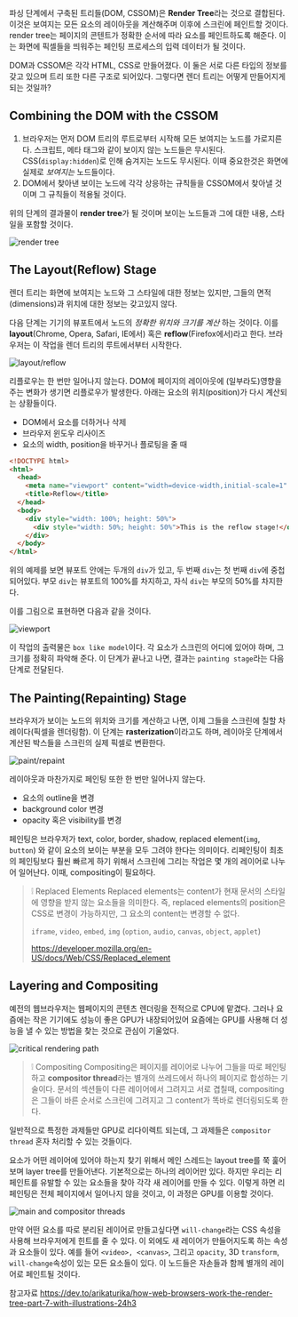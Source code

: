 파싱 단계에서 구축된 트리들(DOM, CSSOM)은 **Render Tree**라는 것으로 결합된다. 이것은 보여지는 모든 요소의 레이아웃을 계산해주며 이후에 스크린에 페인트할 것이다. render tree는 페이지의 콘텐트가 정확한 순서에 따라 요소를 페인트하도록 해준다. 이는 화면에 픽셀들을 띄워주는 페인팅 프로세스의 입력 데이터가 될 것이다.

DOM과 CSSOM은 각각 HTML, CSS로 만들어졌다. 이 둘은 서로 다른 타입의 정보를 갖고 있으며 트리 또한 다른 구조로 되어있다. 그렇다면 렌더 트리는 어떻게 만들어지게 되는 것일까?

## Combining the DOM with the CSSOM

1. 브라우저는 먼저 DOM 트리의 루트로부터 시작해 모든 보여지는 노드를 가로지른다. 스크립트, 메타 태그와 같이 보이지 않는 노드들은 무시된다. CSS(`display:hidden`)로 인해 숨겨지는 노드도 무시된다. 이때 중요한것은 화면에 실제로 _보여지는_ 노드들이다.
2. DOM에서 찾아낸 보이는 노드에 각각 상응하는 규칙들을 CSSOM에서 찾아낼 것이며 그 규칙들이 적용될 것이다.

위의 단계의 결과물이 **render tree**가 될 것이며 보이는 노드들과 그에 대한 내용, 스타일을 포함할 것이다.

![render tree](https://res.cloudinary.com/practicaldev/image/fetch/s--wjomXwOR--/c_limit%2Cf_auto%2Cfl_progressive%2Cq_auto%2Cw_880/https://dev-to-uploads.s3.amazonaws.com/uploads/articles/56cdizmlhcvpwgjx55k7.png)

## The Layout(Reflow) Stage

렌더 트리는 화면에 보여지는 노드와 그 스타일에 대한 정보는 있지만, 그들의 면적(dimensions)과 위치에 대한 정보는 갖고있지 않다.

다음 단계는 기기의 뷰포트에서 노드의 _정확한 위치와 크기를 계산_ 하는 것이다. 이를 **layout**(Chrome, Opera, Safari, IE에서) 혹은 **reflow**(Firefox에서)라고 한다. 브라우저는 이 작업을 렌더 트리의 루트에서부터 시작한다.

![layout/reflow](https://res.cloudinary.com/practicaldev/image/fetch/s--Fd0z3hc5--/c_limit%2Cf_auto%2Cfl_progressive%2Cq_auto%2Cw_880/https://dev-to-uploads.s3.amazonaws.com/uploads/articles/s6mzrk4t8wgh8zb1i61r.png)

리플로우는 한 번만 일어나지 않는다. DOM에 페이지의 레이아웃에 (일부라도)영향을 주는 변화가 생기면 리플로우가 발생한다. 아래는 요소의 위치(position)가 다시 계산되는 상황들이다.

- DOM에서 요소를 더하거나 삭제
- 브라우저 윈도우 리사이즈
- 요소의 width, position을 바꾸거나 플로팅을 줄 때

```html
<!DOCTYPE html>
<html>
  <head>
    <meta name="viewport" content="width=device-width,initial-scale=1" />
    <title>Reflow</title>
  </head>
  <body>
    <div style="width: 100%; height: 50%">
      <div style="width: 50%; height: 50%">This is the reflow stage!</div>
    </div>
  </body>
</html>
```

위의 예제를 보면 뷰포트 안에는 두개의 `div`가 있고, 두 번째 `div`는 첫 번째 `div`에 중첩되어있다. 부모 `div`는 뷰포트의 100%를 차지하고, 자식 `div`는 부모의 50%를 차지한다.

이를 그림으로 표현하면 다음과 같을 것이다.

![viewport](https://res.cloudinary.com/practicaldev/image/fetch/s--Ao5r2I-e--/c_limit%2Cf_auto%2Cfl_progressive%2Cq_auto%2Cw_880/https://dev-to-uploads.s3.amazonaws.com/uploads/articles/jnlctcq5tdzcq7v3nr9m.png)

이 작업의 출력물은 `box like model`이다. 각 요소가 스크린의 어디에 있어야 하며, 그 크기를 정확히 파악해 준다. 이 단계가 끝나고 나면, 결과는 `painting stage`라는 다음 단계로 전달된다.

## The Painting(Repainting) Stage

브라우저가 보이는 노드의 위치와 크기를 계산하고 나면, 이제 그들을 스크린에 칠할 차례이다(픽셀을 렌더링함). 이 단계는 **rasterization**이라고도 하며, 레이아웃 단계에서 계산된 박스들을 스크린의 실제 픽셀로 변환한다.

![paint/repaint](https://res.cloudinary.com/practicaldev/image/fetch/s--RXa-PYen--/c_limit%2Cf_auto%2Cfl_progressive%2Cq_auto%2Cw_880/https://dev-to-uploads.s3.amazonaws.com/uploads/articles/9ki8iq5jvmprhdo3h2gt.png)

레이아웃과 마찬가지로 페인팅 또한 한 번만 일어나지 않는다.

- 요소의 outline을 변경
- background color 변경
- opacity 혹은 visibility를 변경

페인팅은 브라우저가 text, color, border, shadow, replaced element(`img`, `button`) 와 같이 요소의 보이는 부분을 모두 그려야 한다는 의미이다. 리페인팅이 최초의 페인팅보다 훨씬 빠르게 하기 위해서 스크린에 그리는 작업은 몇 개의 레이어로 나누어 일어난다. 이때, compositing이 필요하다.

> ❕ Replaced Elements
> Replaced elements는 content가 현재 문서의 스타일에 영향을 받지 않는 요소들을 의미한다. 즉, replaced elements의 position은 CSS로 변경이 가능하지만, 그 요소의 content는 변경할 수 없다.
>
> `iframe`, `video`, `embed`, `img` (`option`, `audio`, `canvas`, `object`, `applet`)
>
> https://developer.mozilla.org/en-US/docs/Web/CSS/Replaced_element

## Layering and Compositing

예전의 웹브라우저는 웹페이지의 콘텐츠 렌더링을 전적으로 CPU에 맡겼다. 그러나 요즘에는 작은 기기에도 성능이 좋은 GPU가 내장되어있어 요즘에는 GPU를 사용해 더 성능을 낼 수 있는 방법을 찾는 것으로 관심이 기울었다.

![critical rendering path](https://res.cloudinary.com/practicaldev/image/fetch/s--GvgtxfN---/c_limit%2Cf_auto%2Cfl_progressive%2Cq_auto%2Cw_880/https://dev-to-uploads.s3.amazonaws.com/uploads/articles/8l7o8i1bsy78h67kud7c.png)

> ❕ Compositing
> Compositing은 페이지를 레이어로 나누어 그들을 따로 페인팅하고 **compositor thread**라는 별개의 쓰레드에서 하나의 페이지로 합성하는 기술이다. 문서의 섹션들이 다른 레이어에서 그려지고 서로 겹칠때, compositing은 그들이 바른 순서로 스크린에 그려지고 그 content가 똑바로 렌더링되도록 한다.

일반적으로 특정한 과제들만 GPU로 리다이렉트 되는데, 그 과제들은 `compositor thread` 혼자 처리할 수 있는 것들이다.

요소가 어떤 레이어에 있어야 하는지 찾기 위해서 메인 스레드는 layout tree를 쭉 훑어보며 layer tree를 만들어낸다. 기본적으로는 하나의 레이어만 있다. 하지만 우리는 리페인트를 유발할 수 있는 요소들을 찾아 각각 새 레이어를 만들 수 있다. 이렇게 하면 리페인팅은 전체 페이지에서 일어나지 않을 것이고, 이 과정은 GPU를 이용할 것이다.

![main and compositor threads](https://res.cloudinary.com/practicaldev/image/fetch/s--LF-8p1wo--/c_limit%2Cf_auto%2Cfl_progressive%2Cq_auto%2Cw_880/https://dev-to-uploads.s3.amazonaws.com/uploads/articles/prpama9aqqnyurkm5kph.png)

만약 어떤 요소를 따로 분리된 레이어로 만들고싶다면 `will-change`라는 CSS 속성을 사용해 브라우저에게 힌트를 줄 수 있다. 이 외에도 새 레이어가 만들어지도록 하는 속성과 요소들이 있다. 예를 들어 `<video>, <canvas>`, 그리고 `opacity`, 3D `transform`, `will-change`속성이 있는 모든 요소들이 있다. 이 노드들은 자손들과 함께 별개의 레이어로 페인트될 것이다.

참고자료
https://dev.to/arikaturika/how-web-browsers-work-the-render-tree-part-7-with-illustrations-24h3
